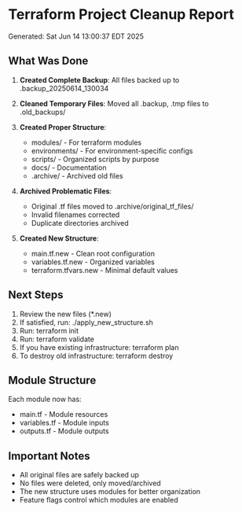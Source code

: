 # Terraform Project Cleanup Report
Generated: Sat Jun 14 13:00:37 EDT 2025

## What Was Done

1. **Created Complete Backup**: All files backed up to .backup_20250614_130034
2. **Cleaned Temporary Files**: Moved all .backup, .tmp files to .old_backups/
3. **Created Proper Structure**: 
   - modules/ - For terraform modules
   - environments/ - For environment-specific configs
   - scripts/ - Organized scripts by purpose
   - docs/ - Documentation
   - .archive/ - Archived old files

4. **Archived Problematic Files**:
   - Original .tf files moved to .archive/original_tf_files/
   - Invalid filenames corrected
   - Duplicate directories archived

5. **Created New Structure**:
   - main.tf.new - Clean root configuration
   - variables.tf.new - Organized variables
   - terraform.tfvars.new - Minimal default values

## Next Steps

1. Review the new files (*.new)
2. If satisfied, run: ./apply_new_structure.sh
3. Run: terraform init
4. Run: terraform validate
5. If you have existing infrastructure: terraform plan
6. To destroy old infrastructure: terraform destroy

## Module Structure

Each module now has:
- main.tf - Module resources
- variables.tf - Module inputs
- outputs.tf - Module outputs

## Important Notes

- All original files are safely backed up
- No files were deleted, only moved/archived
- The new structure uses modules for better organization
- Feature flags control which modules are enabled
